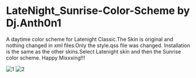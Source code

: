 # LateNight_Sunrise-Color-Scheme by Dj.Anth0n1
A daytime color scheme for Latenight Classic.The Skin is original and nothing changed in xml files.Only the style.qss file was changed.
Installation is the same as the other skins.Select Latenight skin and then the Sunrise color scheme.
Happy Mixxxing!!!

![1](https://github.com/DjAnth0n1/LateNight_Sunrise-Color-Scheme/assets/134925718/d01d4e86-3656-42a5-bbcf-5070909bad3c)
![2](https://github.com/DjAnth0n1/LateNight_Sunrise-Color-Scheme/assets/134925718/1801ebae-b784-4552-8358-422fc3ff5439)
